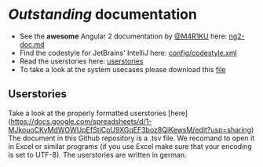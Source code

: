 # *Outstanding* documentation

* See the **awesome** Angular 2 documentation by [@M4R1KU](https://github.com/M4R1KU) here: [ng2-doc.md](https://github.com/outcobra/docs/blob/master/ng2-doc.md)
* Find the codestyle for JetBrains' IntelliJ here: [config/codestyle.xml](https://github.com/outcobra/docs/blob/master/config/codestyle.xml)
* Read the userstories here: [userstories](https://github.com/outcobra/docs/blob/master/usecase/userstory/userstories.tsv)
* To take a look at the system usecases please download this [file](https://github.com/outcobra/docs/blob/master/usecase/system-use-case/system-use-cases.xlsx)

## Userstories

Take a look at the properly formatted userstories [here] (https://docs.google.com/spreadsheets/d/1-MJkouoCKyMdWOWUpEfStjCpU9XGqEF3boz8QiKewsM/edit?usp=sharing)
The document in this Github repository is a .tsv file. We recomand to open it in Excel or similar programs (if you use Excel make sure that your encoding is set to UTF-8).
The userstories are written in german.
